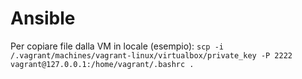 # Ansible
Per copiare file dalla VM in locale (esempio):
`scp -i /.vagrant/machines/vagrant-linux/virtualbox/private_key -P 2222 vagrant@127.0.0.1:/home/vagrant/.bashrc .`
